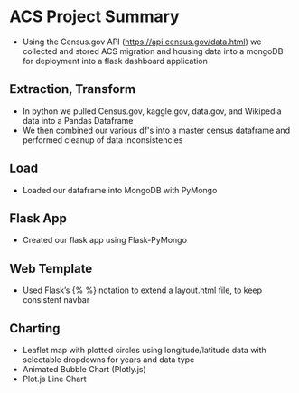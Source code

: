 # ACS Project Summary

- Using the Census.gov API (https://api.census.gov/data.html) we collected and stored ACS migration and housing data into a mongoDB for deployment into a flask dashboard application

## Extraction, Transform

- In python we pulled Census.gov, kaggle.gov, data.gov, and Wikipedia data into a Pandas Dataframe
- We then combined our various df's into a master census dataframe and performed cleanup of data inconsistencies

## Load

- Loaded our dataframe into MongoDB with PyMongo

## Flask App

- Created our flask app using Flask-PyMongo

## Web Template

- Used Flask’s {% %} notation to extend a layout.html file, to keep consistent navbar

## Charting

- Leaflet map with plotted circles using longitude/latitude data with selectable dropdowns for years and data type
- Animated Bubble Chart (Plotly.js)
- Plot.js Line Chart
